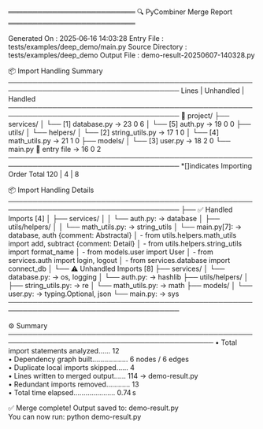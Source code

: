 ══════════════════════════ 🔍 PyCombiner Merge Report ══════════════════════════

Generated On     : 2025‑06‑16 14:03:28
Entry File       : tests/examples/deep_demo/main.py
Source Directory : tests/examples/deep_demo
Output File      : demo-result-20250607-140328.py

📦 Import Handling Summary
─────────────────────────────────────────────────────────────────────────────────────
                                       Lines   | Unhandled |  Handled
─────────────────────────────────────────────────────────────────────────────────────
📁 project/
├── services/
│   └── [1] database.py              →    23       0          6
│   └── [5] auth.py                  →    19       0          0
├── utils/
│   └── helpers/
│       └── [2] string_utils.py      →    17       1          0
│       └── [4] math_utils.py        →    21       1          0
├── models/
│   └── [3] user.py                  →    18       2          0
└── main.py     🚩 entry file        →    16       0          2
─────────────────────────────────────────────────────────────────────────────────────
*[]indicates Importing Order     Total    120   |   4     |    8


📦 Import Handling Details
─────────────────────────────────────────────────────────────────────────────────────
├── ✅ Handled Imports [4]
│   ├── services/
│   │   └── auth.py:        → database
│   ├── utils/helpers/
│   │   └── math_utils.py:  → string_utils
│   └── main.py[7]:         → database, auth {comment: Abstractal}
│       - from utils.helpers.math_utils   import add, subtract  {comment: Detail}
│       - from utils.helpers.string_utils import format_name
│       - from models.user                import User
│       - from services.auth              import login, logout
│       - from services.database          import connect_db
│
└── ⚠️ Unhandled Imports [8]
    ├── services/
    │   └── database.py:    → os, logging
    │   └── auth.py:        → hashlib
    ├── utils/helpers/
    │   ├── string_utils.py: → re
    │   └── math_utils.py:   → math
    ├── models/
    │   └── user.py:        → typing.Optional, json
    └── main.py:            → sys
─────────────────────────────────────────────────────────────────────────────────────


⚙️ Summary
────────────────────────────────────────────────────────────────────────────────────────────
 • Total import statements analyzed……     12  
 • Dependency graph built………………           6 nodes / 6 edges  
 • Duplicate local imports skipped……      4  
 • Lines written to merged output……       114 → demo-result.py  
 • Redundant imports removed…………          13  
 • Total time elapsed…………………              0.74 s  

✅ Merge complete! Output saved to: demo-result.py  
   You can now run:  python demo-result.py








